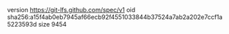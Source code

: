 version https://git-lfs.github.com/spec/v1
oid sha256:a15f4ab0eb7945af66ecb92f4551033844b37524a7ab2a202e7ccf1a5223593d
size 9454
